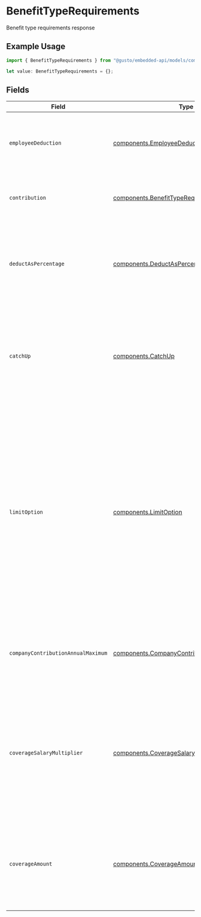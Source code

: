 # BenefitTypeRequirements

Benefit type requirements response

## Example Usage

```typescript
import { BenefitTypeRequirements } from "@gusto/embedded-api/models/components/benefittyperequirements.js";

let value: BenefitTypeRequirements = {};
```

## Fields

| Field                                                                                                                                                                                                                                                                                                | Type                                                                                                                                                                                                                                                                                                 | Required                                                                                                                                                                                                                                                                                             | Description                                                                                                                                                                                                                                                                                          |
| ---------------------------------------------------------------------------------------------------------------------------------------------------------------------------------------------------------------------------------------------------------------------------------------------------- | ---------------------------------------------------------------------------------------------------------------------------------------------------------------------------------------------------------------------------------------------------------------------------------------------------- | ---------------------------------------------------------------------------------------------------------------------------------------------------------------------------------------------------------------------------------------------------------------------------------------------------- | ---------------------------------------------------------------------------------------------------------------------------------------------------------------------------------------------------------------------------------------------------------------------------------------------------- |
| `employeeDeduction`                                                                                                                                                                                                                                                                                  | [components.EmployeeDeduction](../../models/components/employeededuction.md)                                                                                                                                                                                                                         | :heavy_minus_sign:                                                                                                                                                                                                                                                                                   | The amount to be deducted, per pay period, from the employee's pay.                                                                                                                                                                                                                                  |
| `contribution`                                                                                                                                                                                                                                                                                       | [components.BenefitTypeRequirementsContribution](../../models/components/benefittyperequirementscontribution.md)                                                                                                                                                                                     | :heavy_minus_sign:                                                                                                                                                                                                                                                                                   | An object representing the type and value of the company contribution.                                                                                                                                                                                                                               |
| `deductAsPercentage`                                                                                                                                                                                                                                                                                 | [components.DeductAsPercentage](../../models/components/deductaspercentage.md)                                                                                                                                                                                                                       | :heavy_minus_sign:                                                                                                                                                                                                                                                                                   | Whether the employee deduction amount should be treated as a percentage to be deducted from each payroll.                                                                                                                                                                                            |
| `catchUp`                                                                                                                                                                                                                                                                                            | [components.CatchUp](../../models/components/catchup.md)                                                                                                                                                                                                                                             | :heavy_minus_sign:                                                                                                                                                                                                                                                                                   | Whether the employee should use a benefit’s 'catch up' rate. Only Roth 401k and 401k benefits use this value for employees over 50.                                                                                                                                                                  |
| `limitOption`                                                                                                                                                                                                                                                                                        | [components.LimitOption](../../models/components/limitoption.md)                                                                                                                                                                                                                                     | :heavy_minus_sign:                                                                                                                                                                                                                                                                                   | Some benefits require additional information to determine their limit. For example, for an HSA benefit, the limit option should be either 'Family' or 'Individual'. For a Dependent Care FSA benefit, the limit option should be either 'Joint Filing or Single' or 'Married and Filing Separately'. |
| `companyContributionAnnualMaximum`                                                                                                                                                                                                                                                                   | [components.CompanyContributionAnnualMaximum](../../models/components/companycontributionannualmaximum.md)                                                                                                                                                                                           | :heavy_minus_sign:                                                                                                                                                                                                                                                                                   | The maximum company contribution amount per year. A null value signifies no limit.                                                                                                                                                                                                                   |
| `coverageSalaryMultiplier`                                                                                                                                                                                                                                                                           | [components.CoverageSalaryMultiplier](../../models/components/coveragesalarymultiplier.md)                                                                                                                                                                                                           | :heavy_minus_sign:                                                                                                                                                                                                                                                                                   | The coverage amount as a multiple of the employee's salary. Only applicable for Group Term Life benefits. Note: cannot be set if coverage amount is also set.                                                                                                                                        |
| `coverageAmount`                                                                                                                                                                                                                                                                                     | [components.CoverageAmount](../../models/components/coverageamount.md)                                                                                                                                                                                                                               | :heavy_minus_sign:                                                                                                                                                                                                                                                                                   | The amount that the employee is insured for. Note: company contribution cannot be present if coverage amount is set.                                                                                                                                                                                 |